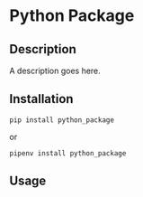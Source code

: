 # Python Package

## Description

A description goes here.

## Installation

```pip install python_package```

or

```pipenv install python_package```

## Usage